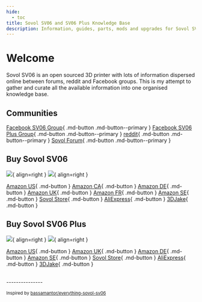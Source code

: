 ```yaml
---
hide:
  - toc
title: Sovol SV06 and SV06 Plus Knowledge Base
description: Information, guides, parts, mods and upgrades for Sovol SV06 and SV06 Plus 3D printers
---
```

# Welcome

Sovol SV06 is an open sourced 3D printer with lots of information dispersed online between forums, reddit and Facebook groups. This is my attempt to gather and curate all the available information into one organised knowledge base.

## Communities

[Facebook SV06 Group](https://www.facebook.com/groups/sovolsv06usergroup){ .md-button .md-button--primary }
[Facebook SV06 Plus Group](https://www.facebook.com/groups/1521546265041017/){ .md-button .md-button--primary }
[reddit](https://www.reddit.com/r/Sovol){ .md-button .md-button--primary }
[Sovol Forum](https://forum.sovol3d.com/c/sovol-sv06-fully-open-source-3d-printer/35){ .md-button .md-button--primary }


## Buy Sovol SV06

![](/images/sv06.webp#only-light){ align=right }
![](/images/sv06-dark.webp#only-dark){ align=right }


[Amazon US](https://www.amazon.com/Sovol-Planetary-Extruder-25-Point-8-66x8-66x9-84/dp/B0BJV3WB2J?&linkCode=ll1&tag=blakadders-20&linkId=a84b44d69702c51c8d697bcf79a577f7&language=en_US&ref_=as_li_ss_tl){ .md-button } 
[Amazon CA](https://www.amazon.ca/Sovol-Planetary-Extruder-25-Point-8-66x8-66x9-84/dp/B0BTCMXGBT?&linkCode=ll1&tag=tasmotatemp03-20&linkId=f8aa49254820cf1c9b706acca2b8629e&language=en_CA&ref_=as_li_ss_tl){ .md-button }
[Amazon DE](https://www.amazon.de/-/en/Sovol-SV06/dp/B0BK89Z388?crid=21UU1VLXQGK1J&keywords=sovol&qid=1681063442&sprefix=sovol%2Caps%2C152&sr=8-2&linkCode=ll1&tag=blakadders-20&linkId=f8c2afe1da53a51bc803f982306071ef&language=en_GB&ref_=as_li_ss_tl){ .md-button }
[Amazon UK](https://www.amazon.co.uk/Sovol-Planetary-Extruder-Automatic-220x220x250/dp/B0BK89Z388?&linkCode=ll1&tag=blakadders-20&linkId=c97c4265f54b76f5d74e4c04059bd197&ref_=as_li_ss_tl){ .md-button }
[Amazon FR](https://www.amazon.fr/-/en/Sovol-SV06/dp/B0BK89Z388?&linkCode=ll1&tag=blakaddertemp-21&linkId=eef3bf923c5ab2eacca4edf46172a5de&language=fr_FR&ref_=as_li_ss_tl){ .md-button }
[Amazon SE](https://www.amazon.se/dp/B0BK89Z388?&linkCode=ll1&tag=blakadder06-21&linkId=601b39f4bf7165227c68e3b6c8c89171&language=sv_SE&ref_=as_li_ss_tl){ .md-button }
[Sovol Store](https://sovol3d.com/products/sovol-sv06-direct-drive-3d-printer?sca_ref=3309524.Vd4MGn0pGL&sca_source=base){ .md-button } 
[AliExpress](https://www.aliexpress.com/item/1005005061314862.html?aff_fcid=b01193a302754ad5a04b3ffcac968624-1681053035903-00240-_DDg1H8N&tt=CPS_NORMAL&aff_fsk=_DDg1H8N&aff_platform=shareComponent-detail&sk=_DDg1H8N&aff_trace_key=b01193a302754ad5a04b3ffcac968624-1681053035903-00240-_DDg1H8N&terminal_id=3f8c776975fd455ba956809c02d71a91&afSmartRedirect=y){ .md-button }
[3DJake](https://www.awin1.com/cread.php?awinmid=21809&awinaffid=930253&ued=https%3A%2F%2Fwww.3djake.com%2Fsovol%2Fsv06){ .md-button }

## Buy Sovol SV06 Plus

![](/images/sv06plus.webp#only-light){ align=right }
![](/images/sv06plus-dark.webp#only-dark){ align=right }

[Amazon US](https://www.amazon.com/Sovol-Planetary-Leveling-Printing-11-8x11-8x13-4/dp/B0BXKK765N?&linkCode=ll1&tag=blakadders-20&linkId=32e05965ba4b98a02d912ff75293901c&language=en_US&ref_=as_li_ss_tl){ .md-button }
[Amazon UK](https://www.amazon.co.uk/Sovol-SV06-Plus-3D-Printer/dp/B0BXKK765N?&linkCode=ll1&tag=blakadders-20&linkId=4c5757b907e31be458c46249a5dae637&ref_=as_li_ss_tl){ .md-button }
[Amazon DE](https://www.amazon.de/dp/B0BXL1R1PM?&linkCode=ll1&tag=blakadders-20&linkId=75f1e6f74c2343286e3cb51f7b37ff08&language=en_GB&ref_=as_li_ss_tl){ .md-button }
[Amazon SE](https://www.amazon.se/dp/B0BXL1R1PM?&linkCode=ll1&tag=blakadder06-21&linkId=617018e9a8e07ad3813cd85b72792e89&language=sv_SE&ref_=as_li_ss_tl){ .md-button }
[Sovol Store](https://sovol3d.com/products/sovol-sv06-plus?sca_ref=3309524.Vd4MGn0pGL){ .md-button }
[AliExpress](https://www.aliexpress.com/item/1005005237483248.html?aff_fcid=7348af99cf1d411ab4ffb7cadd6a195f-1681053334741-05363-_DDaMMPP&tt=CPS_NORMAL&aff_fsk=_DDaMMPP&aff_platform=shareComponent-detail&sk=_DDaMMPP&aff_trace_key=7348af99cf1d411ab4ffb7cadd6a195f-1681053334741-05363-_DDaMMPP&terminal_id=3f8c776975fd455ba956809c02d71a91&afSmartRedirect=y){ .md-button }
[3DJake](https://www.awin1.com/cread.php?awinmid=21809&awinaffid=930253&ued=https%3A%2F%2Fwww.3djake.com%2Fsovol%2Fsv06-plus){ .md-button }

<BR>
---------------	

<small>Inspired by [bassamantor/everything-sovol-sv06](https://github.com/bassamanator/everything-sovol-sv06)</small>
